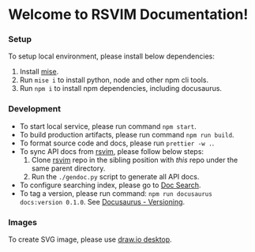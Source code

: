 # Welcome to RSVIM Documentation!

### Setup

To setup local environment, please install below dependencies:

1. Install [mise](https://github.com/jdx/mise).
2. Run `mise i` to install python, node and other npm cli tools.
3. Run `npm i` to install npm dependencies, including docusaurus.

### Development

- To start local service, please run command `npm start`.
- To build production artifacts, please run command `npm run build`.
- To format source code and docs, please run `prettier -w .`.
- To sync API docs from [rsvim](https://github.com/rsvim/rsvim), please follow below steps:
  1. Clone [rsvim](https://github.com/rsvim/rsvim) repo in the sibling position with _this_ repo under the same parent directory.
  2. Run the `./gendoc.py` script to generate all API docs.
- To configure searching index, please go to [Doc Search](https://docsearch.algolia.com/).
- To tag a version, please run command: `npm run docusaurus docs:version 0.1.0`. See [Docusaurus - Versioning](https://docusaurus.io/docs/versioning).

### Images

To create SVG image, please use [draw.io desktop](https://github.com/jgraph/drawio-desktop/releases).
